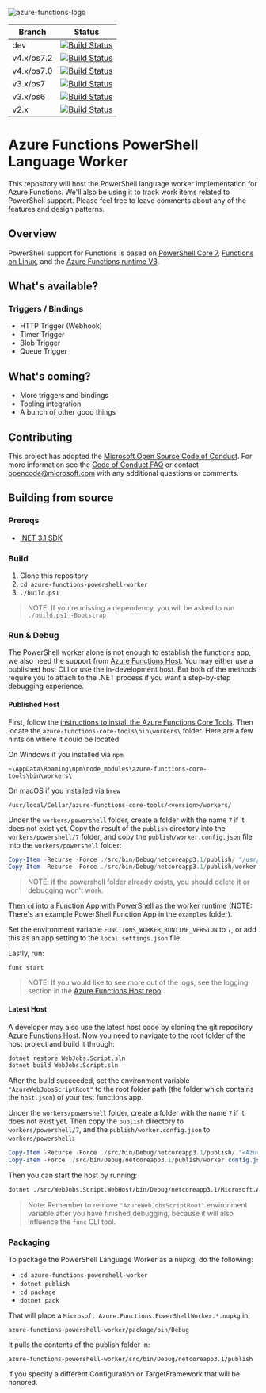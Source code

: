 ![azure-functions-logo][]

|Branch|Status|
|---|---|
|dev|[![Build Status](https://dev.azure.com/azfunc/Azure%20Functions/_apis/build/status/Azure.azure-functions-powershell-worker?branchName=dev)](https://dev.azure.com/azfunc/Azure%20Functions/_build/latest?definitionId=21&branchName=dev)|
|v4.x/ps7.2|[![Build Status](https://dev.azure.com/azfunc/Azure%20Functions/_apis/build/status/Azure.azure-functions-powershell-worker?branchName=v3.x%2Fps7)](https://dev.azure.com/azfunc/Azure%20Functions/_build/latest?definitionId=21&branchName=v4.x%2Fps7.2)|
|v4.x/ps7.0|[![Build Status](https://dev.azure.com/azfunc/Azure%20Functions/_apis/build/status/Azure.azure-functions-powershell-worker?branchName=v3.x%2Fps7)](https://dev.azure.com/azfunc/Azure%20Functions/_build/latest?definitionId=21&branchName=v4.x%2Fps7.0)|
|v3.x/ps7|[![Build Status](https://dev.azure.com/azfunc/Azure%20Functions/_apis/build/status/Azure.azure-functions-powershell-worker?branchName=v3.x%2Fps7)](https://dev.azure.com/azfunc/Azure%20Functions/_build/latest?definitionId=21&branchName=v3.x%2Fps7)|
|v3.x/ps6|[![Build Status](https://dev.azure.com/azfunc/Azure%20Functions/_apis/build/status/Azure.azure-functions-powershell-worker?branchName=v3.x%2Fps6)](https://dev.azure.com/azfunc/Azure%20Functions/_build/latest?definitionId=21&branchName=v3.x%2Fps6)|
|v2.x|[![Build Status](https://dev.azure.com/azfunc/Azure%20Functions/_apis/build/status/Azure.azure-functions-powershell-worker?branchName=v2.x)](https://dev.azure.com/azfunc/Azure%20Functions/_build/latest?definitionId=21&branchName=v2.x)|

[azure-functions-logo]: https://raw.githubusercontent.com/Azure/azure-functions-cli/master/src/Azure.Functions.Cli/npm/assets/azure-functions-logo-color-raster.png

# Azure Functions PowerShell Language Worker

This repository will host the PowerShell language worker implementation for Azure Functions.
We'll also be using it to track work items related to PowerShell support.
Please feel free to leave comments about any of the features and design patterns.

## Overview

PowerShell support for Functions is based on [PowerShell Core 7](https://github.com/powershell/powershell),
[Functions on Linux](https://blogs.msdn.microsoft.com/appserviceteam/2017/11/15/functions-on-linux-preview/),
and the [Azure Functions runtime V3](https://docs.microsoft.com/en-us/azure/azure-functions/functions-versions).

## What's available?

### Triggers / Bindings

* HTTP Trigger (Webhook)
* Timer Trigger
* Blob Trigger
* Queue Trigger

## What's coming?

* More triggers and bindings
* Tooling integration
* A bunch of other good things

## Contributing

This project has adopted the [Microsoft Open Source Code of Conduct](https://opensource.microsoft.com/codeofconduct/).
For more information see the [Code of Conduct FAQ](https://opensource.microsoft.com/codeofconduct/faq/)
or contact [opencode@microsoft.com](mailto:opencode@microsoft.com)
with any additional questions or comments.

## Building from source

### Prereqs

* [.NET 3.1 SDK](https://www.microsoft.com/net/download/visual-studio-sdks)

### Build

1. Clone this repository
2. `cd azure-functions-powershell-worker`
3. `./build.ps1`

> NOTE: If you're missing a dependency,
you will be asked to run `./build.ps1 -Bootstrap`

### Run & Debug

The PowerShell worker alone is not enough to establish the functions app, we also need the support from
[Azure Functions Host](https://github.com/Azure/azure-functions-host).
You may either use a published host CLI or use the in-development host.
But both of the methods require you to attach to the .NET process if you want a step-by-step debugging experience.

#### Published Host

First, follow the [instructions to install the Azure Functions Core Tools](https://github.com/Azure/azure-functions-core-tools#installing).
Then locate the `azure-functions-core-tools\bin\workers\` folder.
Here are a few hints on where it could be located:

On Windows if you installed via `npm`
```
~\AppData\Roaming\npm\node_modules\azure-functions-core-tools\bin\workers\
```
On macOS if you installed via `brew`
```
/usr/local/Cellar/azure-functions-core-tools/<version>/workers/
```

Under the `workers/powershell` folder, create a folder with the name `7` if it does not exist yet. Copy the result of the `publish` directory into the `workers/powershell/7` folder, and copy the `publish/worker.config.json` file into the `workers/powershell` folder:
```powershell
Copy-Item -Recurse -Force ./src/bin/Debug/netcoreapp3.1/publish/ "/usr/local/Cellar/azure-functions-core-tools/$(func --version)/workers/powershell/7"
Copy-Item -Recurse -Force ./src/bin/Debug/netcoreapp3.1/publish/worker.config.json "/usr/local/Cellar/azure-functions-core-tools/$(func --version)/workers/powershell"
```

> NOTE: if the powershell folder already exists, you should delete it or debugging won't work.

Then `cd` into a Function App with PowerShell as the worker runtime 
(NOTE: There's an example PowerShell Function App in the `examples` folder).

Set the environment variable `FUNCTIONS_WORKER_RUNTIME_VERSION` to `7`, or add this as an app setting to the `local.settings.json` file.

Lastly, run:

```
func start
```

> NOTE: If you would like to see more out of the logs, see the logging section in the
[Azure Functions Host repo](https://github.com/Azure/azure-functions-host/wiki/Authoring-&-Testing-Language-Extensions#logs).

#### Latest Host

A developer may also use the latest host code by cloning the git repository [Azure Functions Host](https://github.com/Azure/azure-functions-host).
Now you need to navigate to the root folder of the host project and build it through:

```sh
dotnet restore WebJobs.Script.sln
dotnet build WebJobs.Script.sln
```

After the build succeeded,
set the environment variable `"AzureWebJobsScriptRoot"`
to the root folder path (the folder which contains the `host.json`)
of your test functions app.

Under the `workers/powershell` folder, create a folder with the name `7` if it does not exist yet. Then copy the `publish` directory to `workers/powershell/7`, and the `publish/worker.config.json` to `workers/powershell`:
```powershell
Copy-Item -Recurse -Force ./src/bin/Debug/netcoreapp3.1/publish/ "<Azure Functions Host Root>/src/WebJobs.Script.WebHost/bin/Debug/netcoreapp3.1/workers/powershell/7"
Copy-Item -Force ./src/bin/Debug/netcoreapp3.1/publish/worker.config.json "<Azure Functions Host Root>/src/WebJobs.Script.WebHost/bin/Debug/netcoreapp3.1/workers/powershell"
```

Then you can start the host by running:
```sh
dotnet ./src/WebJobs.Script.WebHost/bin/Debug/netcoreapp3.1/Microsoft.Azure.WebJobs.Script.WebHost.dll
```

> Note: Remember to remove `"AzureWebJobsScriptRoot"`
environment variable after you have finished debugging,
because it will also influence the `func` CLI tool.

### Packaging

To package the PowerShell Language Worker as a nupkg, do the following:

* `cd azure-functions-powershell-worker`
* `dotnet publish`
* `cd package`
* `dotnet pack`

That will place a `Microsoft.Azure.Functions.PowerShellWorker.*.nupkg` in:

`azure-functions-powershell-worker/package/bin/Debug`

It pulls the contents of the publish folder in:

`azure-functions-powershell-worker/src/bin/Debug/netcoreapp3.1/publish`

if you specify a different Configuration or TargetFramework that will be honored.
